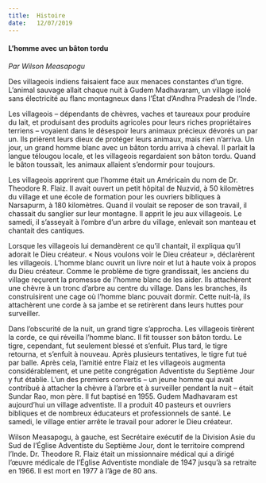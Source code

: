```yaml
---
title:  Histoire
date:   12/07/2019
---
```


#### L’homme avec un bâton tordu

_Par Wilson Measapogu_

Des villageois indiens faisaient face aux menaces constantes d’un tigre. L’animal sauvage allait chaque nuit à Gudem Madhavaram, un village isolé sans électricité au flanc montagneux dans l’État d’Andhra Pradesh de l’Inde.

Les villageois – dépendants de chèvres, vaches et taureaux pour produire du lait, et produisant des produits agricoles pour leurs riches propriétaires terriens – voyaient dans le désespoir leurs animaux précieux dévorés un par un. Ils prièrent leurs dieux de protéger leurs animaux, mais rien n’arriva. Un jour, un grand homme blanc avec un bâton tordu arriva à cheval. Il parlait la langue télougou locale, et les villageois regardaient son bâton tordu. Quand le bâton toussait, les animaux allaient s’endormir pour toujours.

Les villageois apprirent que l’homme était un Américain du nom de Dr. Theodore R. Flaiz. Il avait ouvert un petit hôpital de Nuzvid, à 50 kilomètres du village et une école de formation pour les ouvriers bibliques à Narsapurm, à 180 kilomètres. Quand il voulait se reposer de son travail, il chassait du sanglier sur leur montagne. Il apprit le jeu aux villageois. Le samedi, il s’asseyait à l’ombre d’un arbre du village, enlevait son manteau et chantait des cantiques.

Lorsque les villageois lui demandèrent ce qu’il chantait, il expliqua qu’il adorait le Dieu créateur. « Nous voulons voir le Dieu créateur », déclarèrent les villageois. L’homme blanc ouvrit un livre noir et lut à haute voix à propos du Dieu créateur. Comme le problème de tigre grandissait, les anciens du village reçurent la promesse de l’homme blanc de les aider. Ils attachèrent une chèvre à un tronc d’arbre au centre du village. Dans les branches, ils construisirent une cage où l’homme blanc pouvait dormir. Cette nuit-là, ils attachèrent une corde à sa jambe et se retirèrent dans leurs huttes pour surveiller.

Dans l’obscurité de la nuit, un grand tigre s’approcha. Les villageois tirèrent la corde, ce qui réveilla l’homme blanc. Il fit tousser son bâton tordu. Le tigre, cependant, fut seulement blessé et s’enfuit. Plus tard, le tigre retourna, et s’enfuit à nouveau. Après plusieurs tentatives, le tigre fut tué par balle. Après cela, l’amitié entre Flaiz et les villageois augmenta considérablement, et une petite congrégation Adventiste du Septième Jour y fut établie. L’un des premiers convertis – un jeune homme qui avait contribué à attacher la chèvre à l’arbre et à surveiller pendant la nuit – était Sundar Rao, mon père. Il fut baptisé en 1955. Gudem Madhavaram est aujourd’hui un village adventiste. Il a produit 40 pasteurs et ouvriers bibliques et de nombreux éducateurs et professionnels de santé. Le samedi, le village entier arrête le travail pour adorer le Dieu créateur.

Wilson Measapogu, à gauche, est Secrétaire exécutif de la Division Asie du Sud de l’Église Adventiste du Septième Jour, dont le territoire comprend l’Inde. Dr. Theodore R. Flaiz était un missionnaire médical qui a dirigé l’œuvre médicale de l’Église Adventiste mondiale de 1947 jusqu’à sa retraite en 1966. Il est mort en 1977 à l’âge de 80 ans.